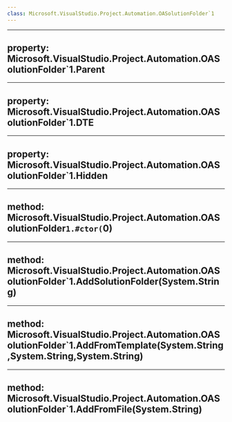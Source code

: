 ```yaml
---
class: Microsoft.VisualStudio.Project.Automation.OASolutionFolder`1
---
```


---
property: Microsoft.VisualStudio.Project.Automation.OASolutionFolder`1.Parent
---

---
property: Microsoft.VisualStudio.Project.Automation.OASolutionFolder`1.DTE
---

---
property: Microsoft.VisualStudio.Project.Automation.OASolutionFolder`1.Hidden
---

---
method: Microsoft.VisualStudio.Project.Automation.OASolutionFolder`1.#ctor(`0)
---

---
method: Microsoft.VisualStudio.Project.Automation.OASolutionFolder`1.AddSolutionFolder(System.String)
---

---
method: Microsoft.VisualStudio.Project.Automation.OASolutionFolder`1.AddFromTemplate(System.String,System.String,System.String)
---

---
method: Microsoft.VisualStudio.Project.Automation.OASolutionFolder`1.AddFromFile(System.String)
---

